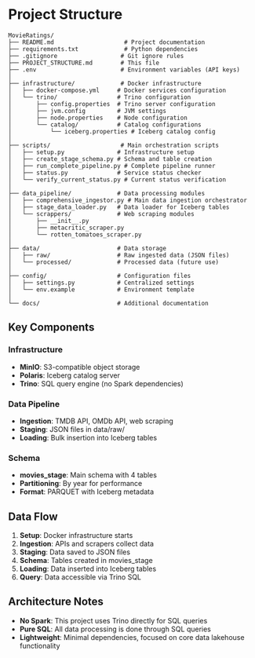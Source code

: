 # Project Structure

```
MovieRatings/
├── README.md                    # Project documentation
├── requirements.txt             # Python dependencies
├── .gitignore                  # Git ignore rules
├── PROJECT_STRUCTURE.md        # This file
├── .env                        # Environment variables (API keys)
│
├── infrastructure/             # Docker infrastructure
│   ├── docker-compose.yml     # Docker services configuration
│   └── trino/                 # Trino configuration
│       ├── config.properties  # Trino server configuration
│       ├── jvm.config         # JVM settings
│       ├── node.properties    # Node configuration
│       └── catalog/           # Catalog configurations
│           └── iceberg.properties # Iceberg catalog config
│
├── scripts/                    # Main orchestration scripts
│   ├── setup.py               # Infrastructure setup
│   ├── create_stage_schema.py # Schema and table creation
│   ├── run_complete_pipeline.py # Complete pipeline runner
│   ├── status.py              # Service status checker
│   └── verify_current_status.py # Current status verification
│
├── data_pipeline/             # Data processing modules
│   ├── comprehensive_ingestor.py # Main data ingestion orchestrator
│   ├── stage_data_loader.py   # Data loader for Iceberg tables
│   └── scrappers/             # Web scraping modules
│       ├── __init__.py
│       ├── metacritic_scraper.py
│       └── rotten_tomatoes_scraper.py
│
├── data/                      # Data storage
│   ├── raw/                   # Raw ingested data (JSON files)
│   └── processed/             # Processed data (future use)
│
├── config/                    # Configuration files
│   ├── settings.py            # Centralized settings
│   └── env.example            # Environment template
│
└── docs/                      # Additional documentation
```

## Key Components

### Infrastructure
- **MinIO**: S3-compatible object storage
- **Polaris**: Iceberg catalog server
- **Trino**: SQL query engine (no Spark dependencies)

### Data Pipeline
- **Ingestion**: TMDB API, OMDb API, web scraping
- **Staging**: JSON files in data/raw/
- **Loading**: Bulk insertion into Iceberg tables

### Schema
- **movies_stage**: Main schema with 4 tables
- **Partitioning**: By year for performance
- **Format**: PARQUET with Iceberg metadata

## Data Flow

1. **Setup**: Docker infrastructure starts
2. **Ingestion**: APIs and scrapers collect data
3. **Staging**: Data saved to JSON files
4. **Schema**: Tables created in movies_stage
5. **Loading**: Data inserted into Iceberg tables
6. **Query**: Data accessible via Trino SQL

## Architecture Notes

- **No Spark**: This project uses Trino directly for SQL queries
- **Pure SQL**: All data processing is done through SQL queries
- **Lightweight**: Minimal dependencies, focused on core data lakehouse functionality
